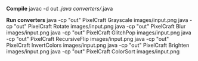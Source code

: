 **Compile**
javac -d out *.java converters/*.java 

**Run converters**
java -cp "out" PixelCraft Grayscale images/input.png
java -cp "out" PixelCraft Rotate images/input.png
java -cp "out" PixelCraft Blur images/input.png
java -cp "out" PixelCraft GlitchPop images/input.png
java -cp "out" PixelCraft RecursiveFlip images/input.png
java -cp "out" PixelCraft InvertColors images/input.png
java -cp "out" PixelCraft Brighten images/input.png
java -cp "out" PixelCraft ColorSort images/input.png

